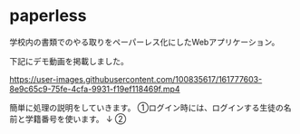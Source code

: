 # paperless
学校内の書類でのやる取りをペーパーレス化にしたWebアプリケーション。

下記にデモ動画を掲載しました。

https://user-images.githubusercontent.com/100835617/161777603-8e9c65c9-75fe-4cfa-9931-f19ef118469f.mp4

簡単に処理の説明をしていきます。
①ログイン時には、ログインする生徒の名前と学籍番号を使います。
↓
②
